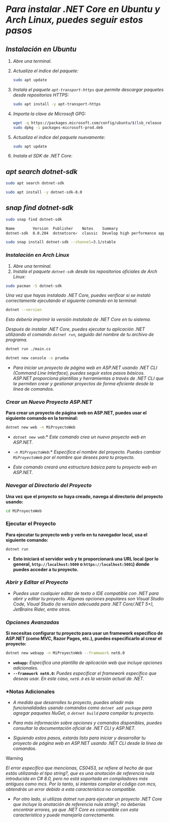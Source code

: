 <!-- Autor: Daniel Benjamin Perez Morales -->
<!-- GitHub: https://github.com/DanielPerezMoralesDev13 -->
<!-- Correo electrónico: danielperezdev@proton.me  -->
# ***Para instalar .NET Core en Ubuntu y Arch Linux, puedes seguir estos pasos***

## ***Instalación en Ubuntu***

1. *Abre una terminal.*
2. *Actualiza el índice del paquete:*

    ```bash
    sudo apt update
    ```

3. *Instala el paquete `apt-transport-https` que permite descargar paquetes desde repositorios HTTPS:*

    ```bash
    sudo apt install -y apt-transport-https
    ```

4. *Importa la clave de Microsoft GPG:*

    ```bash
    wget -q https://packages.microsoft.com/config/ubuntu/$(lsb_release -rs)/packages-microsoft-prod.deb -O packages-microsoft-prod.deb
    sudo dpkg -i packages-microsoft-prod.deb
    ```

5. *Actualiza el índice del paquete nuevamente:*

    ```bash
    sudo apt update
    ```

6. *Instala el SDK de .NET Core:*

## ***apt search dotnet-sdk***

```bash
sudo apt search dotnet-sdk
```

```bash
sudo apt install -y dotnet-sdk-8.0
```

## ***snap find dotnet-sdk***

```bash
sudo snap find dotnet-sdk
```

```txt
Name        Version  Publisher    Notes    Summary
dotnet-sdk  8.0.204  dotnetcore✓  classic  Develop high performance applications in less time, on any platform.
```

```bash
sudo snap install dotnet-sdk --channel=3.1/stable
```

### ***Instalación en Arch Linux***

1. *Abre una terminal.*
2. *Instala el paquete `dotnet-sdk` desde los repositorios oficiales de Arch Linux:*

```bash
sudo pacman -S dotnet-sdk
```

*Una vez que hayas instalado .NET Core, puedes verificar si se instaló correctamente ejecutando el siguiente comando en la terminal:*

```bash
dotnet --version
```

*Esto debería imprimir la versión instalada de .NET Core en tu sistema.*

*Después de instalar .NET Core, puedes ejecutar tu aplicación .NET utilizando el comando `dotnet run`, seguido del nombre de tu archivo de programa.*

```bash
dotnet run ./main.cs
```

```bash
dotnet new console -o prueba
```

- *Para iniciar un proyecto de página web en ASP.NET usando .NET CLI (Command Line Interface), puedes seguir estos pasos básicos. ASP.NET proporciona plantillas y herramientas a través de .NET CLI que te permiten crear y gestionar proyectos de forma eficiente desde la línea de comandos.*

### ***Crear un Nuevo Proyecto ASP.NET***

**Para crear un proyecto de página web en ASP.NET, puedes usar el siguiente comando en la terminal:**

```bash
dotnet new web -n MiProyectoWeb
```

- *`dotnet new web`:** *Este comando crea un nuevo proyecto web en ASP.NET.*
- *`-n MiProyectoWeb`:** *Especifica el nombre del proyecto. Puedes cambiar `MiProyectoWeb` por el nombre que desees para tu proyecto.*

- *Este comando creará una estructura básica para tu proyecto web en ASP.NET.*

### ***Navegar al Directorio del Proyecto***

**Una vez que el proyecto se haya creado, navega al directorio del proyecto usando:**

```bash
cd MiProyectoWeb
```

### Ejecutar el Proyecto

**Para ejecutar tu proyecto web y verlo en tu navegador local, usa el siguiente comando:**

```bash
dotnet run
```

- **Esto iniciará el servidor web y te proporcionará una URL local (por lo general, `http://localhost:5000` o `https://localhost:5001`) donde puedes acceder a tu proyecto.**

### ***Abrir y Editar el Proyecto***

- *Puedes usar cualquier editor de texto o IDE compatible con .NET para abrir y editar tu proyecto. Algunas opciones populares son Visual Studio Code, Visual Studio (la versión adecuada para .NET Core/.NET 5+), JetBrains Rider, entre otros.*

### ***Opciones Avanzadas***

**Si necesitas configurar tu proyecto para usar un framework específico de ASP.NET (como MVC, Razor Pages, etc.), puedes especificarlo al crear el proyecto:**

```bash
dotnet new webapp -n MiProyectoWeb --framework net6.0
```

- **`webapp`:** *Especifica una plantilla de aplicación web que incluye opciones adicionales.*
- **`--framework net6.0`:** *Puedes especificar el framework específico que deseas usar. En este caso, `net6.0` es la versión actual de .NET.*

### ***Notas Adicionales**

- *A medida que desarrolles tu proyecto, puedes añadir más funcionalidades usando comandos como `dotnet add package` para agregar paquetes NuGet, o `dotnet build` para compilar tu proyecto.*
- *Para más información sobre opciones y comandos disponibles, puedes consultar la documentación oficial de .NET CLI y ASP.NET.*

- *Siguiendo estos pasos, estarás listo para iniciar y desarrollar tu proyecto de página web en ASP.NET usando .NET CLI desde la línea de comandos.*

> [!WARNING]
> *El error específico que mencionas, CS0453, se refiere al hecho de que estás utilizando el tipo string?, que es una anotación de referencia nula introducida en C# 8.0, pero no está soportada en compiladores más antiguos como mcs. Por lo tanto, si intentas compilar el código con mcs, obtendrás un error debido a esta característica no compatible.*

- *Por otro lado, si utilizas dotnet run para ejecutar un proyecto .NET Core que incluye la anotación de referencia nula string?, no deberías encontrar errores, ya que .NET Core es compatible con esta característica y puede manejarla correctamente.*
